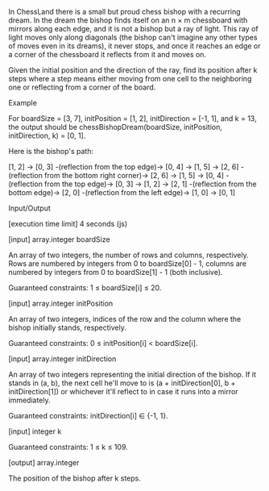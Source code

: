 In ChessLand there is a small but proud chess bishop with a recurring dream. In the dream the bishop finds itself on an n × m chessboard with mirrors along each edge, and it is not a bishop but a ray of light. This ray of light moves only along diagonals (the bishop can't imagine any other types of moves even in its dreams), it never stops, and once it reaches an edge or a corner of the chessboard it reflects from it and moves on.

Given the initial position and the direction of the ray, find its position after k steps where a step means either moving from one cell to the neighboring one or reflecting from a corner of the board.

Example

For boardSize = [3, 7], initPosition = [1, 2],
initDirection = [-1, 1], and k = 13, the output should be
chessBishopDream(boardSize, initPosition, initDirection, k) = [0, 1].

Here is the bishop's path:

[1, 2] -> [0, 3] -(reflection from the top edge)-> [0, 4] -> 
[1, 5] -> [2, 6] -(reflection from the bottom right corner)-> [2, 6] ->
[1, 5] -> [0, 4] -(reflection from the top edge)-> [0, 3] ->
[1, 2] -> [2, 1] -(reflection from the bottom edge)-> [2, 0] -(reflection from the left edge)->
[1, 0] -> [0, 1]


Input/Output

[execution time limit] 4 seconds (js)

[input] array.integer boardSize

An array of two integers, the number of rows and columns, respectively. Rows are numbered by integers from 0 to boardSize[0] - 1, columns are numbered by integers from 0 to boardSize[1] - 1 (both inclusive).

Guaranteed constraints:
1 ≤ boardSize[i] ≤ 20.

[input] array.integer initPosition

An array of two integers, indices of the row and the column where the bishop initially stands, respectively.

Guaranteed constraints:
0 ≤ initPosition[i] < boardSize[i].

[input] array.integer initDirection

An array of two integers representing the initial direction of the bishop. If it stands in (a, b), the next cell he'll move to is (a + initDirection[0], b + initDirection[1]) or whichever it'll reflect to in case it runs into a mirror immediately.

Guaranteed constraints:
initDirection[i] ∈ {-1, 1}.

[input] integer k

Guaranteed constraints:
1 ≤ k ≤ 109.

[output] array.integer

The position of the bishop after k steps.